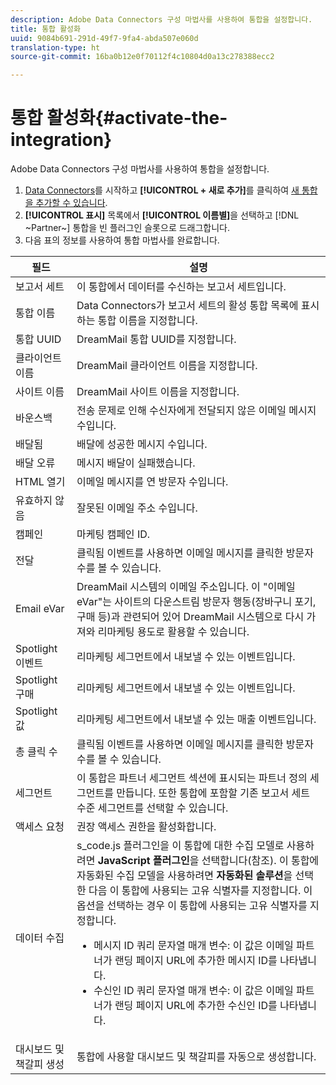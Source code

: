 ```yaml
---
description: Adobe Data Connectors 구성 마법사를 사용하여 통합을 설정합니다.
title: 통합 활성화
uuid: 9084b691-291d-49f7-9fa4-abda507e060d
translation-type: ht
source-git-commit: 16ba0b12e0f70112f4c10804d0a13c278388ecc2

---
```



# 통합 활성화{#activate-the-integration}

Adobe Data Connectors 구성 마법사를 사용하여 통합을 설정합니다.

1. [Data Connectors](https://marketing.adobe.com/resources/help/ko_KR/genesis/c_overview.html)를 시작하고 **[!UICONTROL + 새로 추가]**&#x200B;를 클릭하여 [새 통합을 추가할 수 있습니다](https://marketing.adobe.com/resources/help/ko_KR/genesis/t_add_integration.html).
1. **[!UICONTROL 표시]** 목록에서 **[!UICONTROL 이름별]**&#x200B;을 선택하고 [!DNL ~Partner~] 통합을 빈 플러그인 슬롯으로 드래그합니다.
1. 다음 표의 정보를 사용하여 통합 마법사를 완료합니다.

| 필드 | 설명 |
|--- |--- |
| 보고서 세트 | 이 통합에서 데이터를 수신하는 보고서 세트입니다. |
| 통합 이름 | Data Connectors가 보고서 세트의 활성 통합 목록에 표시하는 통합 이름을 지정합니다. |
| 통합 UUID | DreamMail 통합 UUID를 지정합니다. |
| 클라이언트 이름 | DreamMail 클라이언트 이름을 지정합니다. |
| 사이트 이름 | DreamMail 사이트 이름을 지정합니다. |
| 바운스백 | 전송 문제로 인해 수신자에게 전달되지 않은 이메일 메시지 수입니다. |
| 배달됨 | 배달에 성공한 메시지 수입니다. |
| 배달 오류 | 메시지 배달이 실패했습니다. |
| HTML 열기 | 이메일 메시지를 연 방문자 수입니다. |
| 유효하지 않음 | 잘못된 이메일 주소 수입니다. |
| 캠페인 | 마케팅 캠페인 ID. |
| 전달 | 클릭됨 이벤트를 사용하면 이메일 메시지를 클릭한 방문자 수를 볼 수 있습니다. |
| Email eVar | DreamMail 시스템의 이메일 주소입니다. 이 &quot;이메일 eVar&quot;는 사이트의 다운스트림 방문자 행동(장바구니 포기, 구매 등)과 관련되어 있어 DreamMail 시스템으로 다시 가져와 리마케팅 용도로 활용할 수 있습니다. |
| Spotlight 이벤트 | 리마케팅 세그먼트에서 내보낼 수 있는 이벤트입니다. |
| Spotlight 구매 | 리마케팅 세그먼트에서 내보낼 수 있는 이벤트입니다. |
| Spotlight 값 | 리마케팅 세그먼트에서 내보낼 수 있는 매출 이벤트입니다. |
| 총 클릭 수 | 클릭됨 이벤트를 사용하면 이메일 메시지를 클릭한 방문자 수를 볼 수 있습니다. |
| 세그먼트 | 이 통합은 파트너 세그먼트 섹션에 표시되는 파트너 정의 세그먼트를 만듭니다. 또한 통합에 포함할 기존 보고서 세트 수준 세그먼트를 선택할 수 있습니다. |
| 액세스 요청 | 권장 액세스 권한을 활성화합니다. |
| 데이터 수집 | s_code.js 플러그인을 이 통합에 대한 수집 모델로 사용하려면 **JavaScript 플러그인**&#x200B;을 선택합니다(참조). 이 통합에 자동화된 수집 모델을 사용하려면 **자동화된 솔루션**&#x200B;을 선택한 다음 이 통합에 사용되는 고유 식별자를 지정합니다. 이 옵션을 선택하는 경우 이 통합에 사용되는 고유 식별자를 지정합니다.<ul><li>메시지 ID 쿼리 문자열 매개 변수: 이 값은 이메일 파트너가 랜딩 페이지 URL에 추가한 메시지 ID를 나타냅니다.</li><li>수신인 ID 쿼리 문자열 매개 변수: 이 값은 이메일 파트너가 랜딩 페이지 URL에 추가한 수신인 ID를 나타냅니다.</li></ul> |
| 대시보드 및 책갈피 생성 | 통합에 사용할 대시보드 및 책갈피를 자동으로 생성합니다. |
